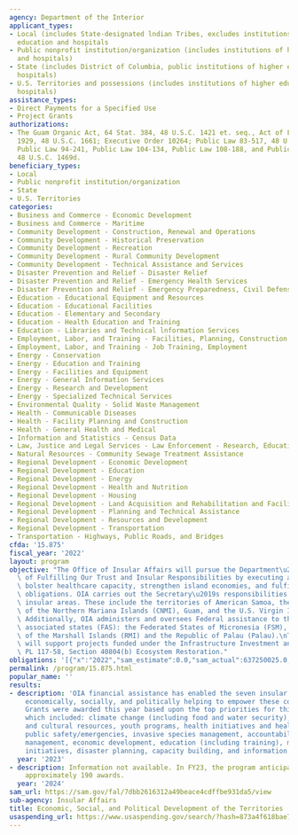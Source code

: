 ```yaml
---
agency: Department of the Interior
applicant_types:
- Local (includes State-designated lndian Tribes, excludes institutions of higher
  education and hospitals
- Public nonprofit institution/organization (includes institutions of higher education
  and hospitals)
- State (includes District of Columbia, public institutions of higher education and
  hospitals)
- U.S. Territories and possessions (includes institutions of higher education and
  hospitals)
assistance_types:
- Direct Payments for a Specified Use
- Project Grants
authorizations:
- The Guam Organic Act, 64 Stat. 384, 48 U.S.C. 1421 et. seq., Act of February 20,
  1929, 48 U.S.C. 1661; Executive Order 10264; Public Law 83-517, 48 U.S.C. et. seq.;
  Public Law 94-241, Public Law 104-134, Public Law 108-188, and Public Law 99-658,
  48 U.S.C. 1469d.
beneficiary_types:
- Local
- Public nonprofit institution/organization
- State
- U.S. Territories
categories:
- Business and Commerce - Economic Development
- Business and Commerce - Maritime
- Community Development - Construction, Renewal and Operations
- Community Development - Historical Preservation
- Community Development - Recreation
- Community Development - Rural Community Development
- Community Development - Technical Assistance and Services
- Disaster Prevention and Relief - Disaster Relief
- Disaster Prevention and Relief - Emergency Health Services
- Disaster Prevention and Relief - Emergency Preparedness, Civil Defense
- Education - Educational Equipment and Resources
- Education - Educational Facilities
- Education - Elementary and Secondary
- Education - Health Education and Training
- Education - Libraries and Technical lnformation Services
- Employment, Labor, and Training - Facilities, Planning, Construction, and Equipment
- Employment, Labor, and Training - Job Training, Employment
- Energy - Conservation
- Energy - Education and Training
- Energy - Facilities and Equipment
- Energy - General Information Services
- Energy - Research and Development
- Energy - Specialized Technical Services
- Environmental Quality - Solid Waste Management
- Health - Communicable Diseases
- Health - Facility Planning and Construction
- Health - General Health and Medical
- Information and Statistics - Census Data
- Law, Justice and Legal Services - Law Enforcement - Research, Education, Training
- Natural Resources - Community Sewage Treatment Assistance
- Regional Development - Economic Development
- Regional Development - Education
- Regional Development - Energy
- Regional Development - Health and Nutrition
- Regional Development - Housing
- Regional Development - Land Acquisition and Rehabilitation and Facilities Construction
- Regional Development - Planning and Technical Assistance
- Regional Development - Resources and Development
- Regional Development - Transportation
- Transportation - Highways, Public Roads, and Bridges
cfda: '15.875'
fiscal_year: '2022'
layout: program
objective: "The Office of Insular Affairs will pursue the Department\u2019s mission\
  \ of Fulfilling Our Trust and Insular Responsibilities by executing activities which\
  \ bolster healthcare capacity, strengthen island economies, and fulfill U.S. Compact\
  \ obligations. OIA carries out the Secretary\u2019s responsibilities for U.S.-affiliated\
  \ insular areas. These include the territories of American Samoa, the Commonwealth\
  \ of the Northern Mariana Islands (CNMI), Guam, and the U.S. Virgin Islands (USVI).\
  \ Additionally, OIA administers and oversees Federal assistance to three freely\
  \ associated states (FAS): the Federated States of Micronesia (FSM), the Republic\
  \ of the Marshall Islands (RMI) and the Republic of Palau (Palau).\nThis program\
  \ will support projects funded under the Infrastructure Investment and Jobs Act\
  \ PL 117-58, Section 40804(b) Ecosystem Restoration."
obligations: '[{"x":"2022","sam_estimate":0.0,"sam_actual":637250025.0,"usa_spending_actual":340613742.99},{"x":"2023","sam_estimate":750867765.0,"sam_actual":0.0,"usa_spending_actual":427565542.89},{"x":"2024","sam_estimate":531594000.0,"sam_actual":0.0,"usa_spending_actual":0.0}]'
permalink: /program/15.875.html
popular_name: ''
results:
- description: 'OIA financial assistance has enabled the seven insular areas to develop
    economically, socially, and politically helping to empower these communities.
    Grants were awarded this year based upon the top priorities for this Administration
    which included: climate change (including food and water security), energy, natural
    and cultural resources, youth programs, health initiatives and health IT systems,
    public safety/emergencies, invasive species management, accountability, financial
    management, economic development, education (including training), management control
    initiatives, disaster planning, capacity building, and information technology.'
  year: '2023'
- description: Information not available. In FY23, the program anticipates issuing
    approximately 190 awards.
  year: '2024'
sam_url: https://sam.gov/fal/7dbb2616312a49beace4cdffbe931da5/view
sub-agency: Insular Affairs
title: Economic, Social, and Political Development of the Territories
usaspending_url: https://www.usaspending.gov/search/?hash=873a4f618bae7535641b384c55981359
---
```

